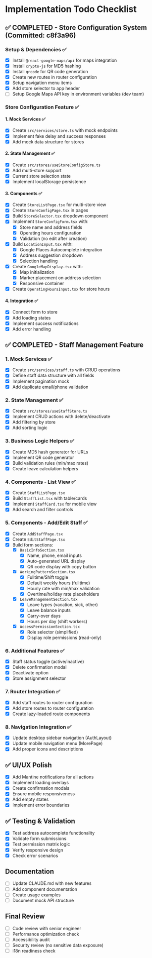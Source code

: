 # Implementation Todo Checklist

## ✅ COMPLETED - Store Configuration System (Committed: c8f3a96)

### Setup & Dependencies ✅
- [x] Install `@react-google-maps/api` for maps integration
- [x] Install `crypto-js` for MD5 hashing  
- [x] Install `qrcode` for QR code generation
- [x] Create new routes in router configuration
- [x] Setup navigation menu items
- [x] Add store selector to app header
- [ ] Setup Google Maps API key in environment variables (dev team)

### Store Configuration Feature ✅

#### 1. Mock Services ✅
- [x] Create `src/services/store.ts` with mock endpoints
- [x] Implement fake delay and success responses
- [x] Add mock data structure for stores

#### 2. State Management ✅
- [x] Create `src/stores/useStoreConfigStore.ts`
- [x] Add multi-store support
- [x] Current store selection state
- [x] Implement localStorage persistence

#### 3. Components ✅
- [x] Create `StoreListPage.tsx` for multi-store view
- [x] Create `StoreConfigPage.tsx` in pages
- [x] Build `StoreSelector.tsx` dropdown component
- [x] Implement `StoreConfigForm.tsx` with:
  - [x] Store name and address fields
  - [x] Operating hours configuration
  - [x] Validation (no edit after creation)
- [x] Build `LocationInput.tsx` with:
  - [x] Google Places Autocomplete integration
  - [x] Address suggestion dropdown
  - [x] Selection handling
- [x] Create `GoogleMapDisplay.tsx` with:
  - [x] Map initialization
  - [x] Marker placement on address selection
  - [x] Responsive container
- [x] Create `OperatingHoursInput.tsx` for store hours

#### 4. Integration ✅
- [x] Connect form to store
- [x] Add loading states
- [x] Implement success notifications
- [x] Add error handling

## ✅ COMPLETED - Staff Management Feature

### 1. Mock Services ✅
- [x] Create `src/services/staff.ts` with CRUD operations
- [x] Define staff data structure with all fields
- [x] Implement pagination mock
- [x] Add duplicate email/phone validation

### 2. State Management ✅
- [x] Create `src/stores/useStaffStore.ts`
- [x] Implement CRUD actions with delete/deactivate
- [x] Add filtering by store
- [x] Add sorting logic

### 3. Business Logic Helpers ✅
- [x] Create MD5 hash generator for URLs
- [x] Implement QR code generator
- [x] Build validation rules (min/max rates)
- [x] Create leave calculation helpers

### 4. Components - List View ✅
- [x] Create `StaffListPage.tsx`
- [x] Build `StaffList.tsx` with table/cards
- [x] Implement `StaffCard.tsx` for mobile view
- [x] Add search and filter controls

### 5. Components - Add/Edit Staff ✅
- [x] Create `AddStaffPage.tsx`
- [x] Create `EditStaffPage.tsx`
- [x] Build form sections:
  - [x] `BasicInfoSection.tsx`
    - [x] Name, phone, email inputs
    - [x] Auto-generated URL display
    - [x] QR code display with copy button
  - [x] `WorkingPatternSection.tsx`
    - [x] Fulltime/Shift toggle
    - [x] Default weekly hours (fulltime)
    - [x] Hourly rate with min/max validation
    - [x] Overtime/holiday rate placeholders
  - [x] `LeaveManagementSection.tsx`
    - [x] Leave types (vacation, sick, other)
    - [x] Leave balance inputs
    - [x] Carry-over days
    - [x] Hours per day (shift workers)
  - [x] `AccessPermissionSection.tsx`
    - [x] Role selector (simplified)
    - [x] Display role permissions (read-only)

### 6. Additional Features ✅
- [x] Staff status toggle (active/inactive)
- [x] Delete confirmation modal
- [x] Deactivate option
- [x] Store assignment selector

### 7. Router Integration ✅
- [x] Add staff routes to router configuration
- [x] Add store routes to router configuration
- [x] Create lazy-loaded route components

### 8. Navigation Integration ✅
- [x] Update desktop sidebar navigation (AuthLayout)
- [x] Update mobile navigation menu (MorePage)
- [x] Add proper icons and descriptions

## ✅ UI/UX Polish
- [x] Add Mantine notifications for all actions
- [x] Implement loading overlays
- [x] Create confirmation modals
- [x] Ensure mobile responsiveness
- [x] Add empty states
- [x] Implement error boundaries

## ✅ Testing & Validation
- [x] Test address autocomplete functionality
- [x] Validate form submissions
- [x] Test permission matrix logic
- [x] Verify responsive design
- [x] Check error scenarios

## Documentation
- [ ] Update CLAUDE.md with new features
- [ ] Add component documentation
- [ ] Create usage examples
- [ ] Document mock API structure

## Final Review
- [ ] Code review with senior engineer
- [ ] Performance optimization check
- [ ] Accessibility audit
- [ ] Security review (no sensitive data exposure)
- [ ] i18n readiness check
